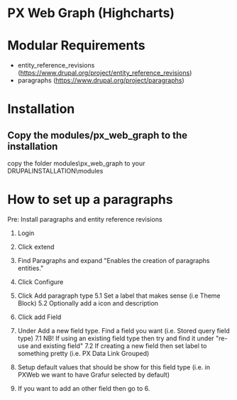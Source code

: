 # PX Web Graph (Highcharts)

# Modular Requirements
- entity_reference_revisions (https://www.drupal.org/project/entity_reference_revisions)
- paragraphs (https://www.drupal.org/project/paragraphs)

# Installation
## Copy the modules/px_web_graph to the installation

copy the folder modules\px_web_graph to your DRUPALINSTALLATION\modules

# How to set up a paragraphs
Pre: Install paragraphs and entity reference revisions

1. Login
2. Click extend
3. Find Paragraphs and expand "Enables the creation of paragraphs entities."
4. Click Configure
5. Click Add paragraph type
5.1 Set a label that makes sense (i.e Theme Block)
5.2 Optionally add a icon and description
6. Click add Field
7. Under Add a new field type. Find a field you want (i.e. Stored query field type)
7.1 NB! If using an existing field type then try and find it under "re-use and existing field"
7.2 If creating a new field then set label to something pretty (i.e. PX Data Link Grouped)
8. Setup default values that should be show for this field type (i.e. in PXWeb we want to have Grafur selected by default)

9. If you want to add an other field then go to 6.


